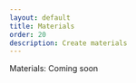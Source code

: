 ```yaml
---
layout: default
title: Materials
order: 20
description: Create materials
---
```


Materials: Coming soon

